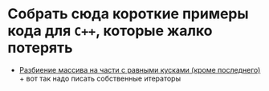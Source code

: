 # Собрать сюда короткие примеры кода для `C++`, которые жалко потерять

- [Разбиение массива на части с равными кусками (кроме последнего)](./chunker.cpp) 
    \+ вот так надо писать собственные итераторы 